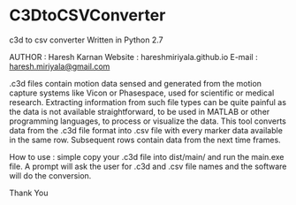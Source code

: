 # C3DtoCSVConverter
c3d to csv converter
Written in Python 2.7

AUTHOR  : Haresh Karnan 
Website : hareshmiriyala.github.io
E-mail  : haresh.miriyala@gmail.com

.c3d files contain motion data sensed and generated from the motion capture systems like Vicon or Phasespace, used for scientific or medical research. Extracting information from such file types can be quite painful as the data is not available straightforward, to be used in MATLAB or other programming languages, to process or visualize the data. This tool converts data from the .c3d file format into .csv file with every marker data available in the same row. Subsequent rows contain data from the next time frames.  

How to use : simple copy your .c3d file into dist/main/  and run the main.exe file. A prompt will ask the user for .c3d and .csv file names and the software will do the conversion. 

Thank You 
